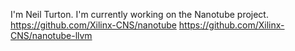 I'm Neil Turton.  I'm currently working on the Nanotube project.
  https://github.com/Xilinx-CNS/nanotube
  https://github.com/Xilinx-CNS/nanotube-llvm
